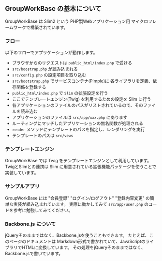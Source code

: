 ## GroupWorkBase の基本について

GroupWorkBase は Slim2 という PHP製Webアプリケーション用 マイクロフレームワークで構築されています。

### フロー

以下のフローでアプリケーションが動作します。

- ブラウザからのリクエストは `public_html/index.php` で受ける
- `src/boostrap.php` が読み込まれる
 - `src/config.php` の設定項目を取り込む
 - `src/bootstrap.php` でサービスコンテナ(Pimple)に 各ライブラリを定義、依存関係を登録する
- `public_html/index.php` で `Slim` の拡張設定を行う
 - ここでテンプレートエンジン(Twig) を利用するための設定を Slim に行う
- 各アプリケーションのファイルのパスがリストされているので、そのファイルを読み込む
 - アプリケーションのファイルは `src/app/xxx.php` にあります
- ルーティングにマッチしたアプリケーションの無名関数が処理される
- `render` メソッドにテンプレートのパスを指定し、レンダリングを実行
 - テンプレートのパスは `src/vews`

### テンプレートエンジン

GroupWorkBase では Twig をテンプレートエンジンとして利用しています。
TwigとSlimとの連携は Slim に用意されている拡張機能パッケージを使うことで実装しています。

### サンプルアプリ

GroupWorkBase には "会員登録" "ログイン/ログアウト" "登録内容変更" の簡単な実装が組み込まれています。
実際に動かしてみて `src/app/user.php` のコードを参考に勉強してみてください。

### Backbone.js について

jQueryそのままではなく、Backbone.jsを使うこともできます。
たとえば、このページのドキュメントは Markdown形式で書かれていて、JavaScriptのライブラリでHTMLに変換しています。
その処理をjQueryそのままではなく、Backbone.jsで書いています。
